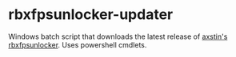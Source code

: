 # rbxfpsunlocker-updater
Windows batch script that downloads the latest release of [axstin's rbxfpsunlocker](https://github.com/axstin/rbxfpsunlocker/releases). Uses powershell cmdlets.
